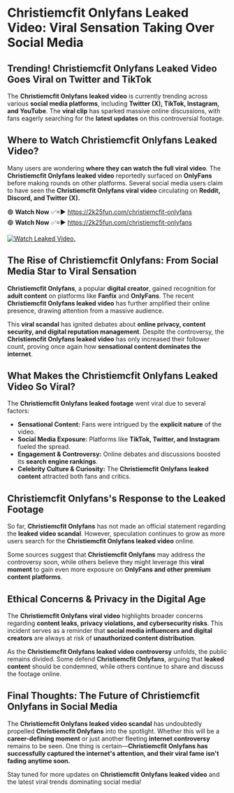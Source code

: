 # Christiemcfit Onlyfans Leaked Video: Viral Sensation Taking Over Social Media

## **Trending! Christiemcfit Onlyfans Leaked Video Goes Viral on Twitter and TikTok**
The **Christiemcfit Onlyfans leaked video** is currently trending across various **social media platforms**, including **Twitter (X), TikTok, Instagram, and YouTube**. The **viral clip** has sparked massive online discussions, with fans eagerly searching for the **latest updates** on this controversial footage.

## **Where to Watch Christiemcfit Onlyfans Leaked Video?**
Many users are wondering **where they can watch the full viral video**. The **Christiemcfit Onlyfans leaked video** reportedly surfaced on **OnlyFans** before making rounds on other platforms. Several social media users claim to have seen the **Christiemcfit Onlyfans viral video** circulating on **Reddit, Discord, and Twitter (X).**

🟢 **Watch Now** ✅=► https://2k25fun.com/christiemcfit-onlyfans  
🟢 **Watch Now** ✅=► https://2k25fun.com/christiemcfit-onlyfans  

[![Watch Leaked Video.](https://miro.medium.com/v2/resize:fit:828/format:webp/1*cilzJN44JGOrTw9NJCrNHA.gif "Watch Leaked Video")](https://2k25fun.com/christiemcfit-onlyfans)

## **The Rise of Christiemcfit Onlyfans: From Social Media Star to Viral Sensation**
**Christiemcfit Onlyfans**, a popular **digital creator**, gained recognition for **adult content** on platforms like **Fanfix** and **OnlyFans**. The recent **Christiemcfit Onlyfans leaked video** has further amplified their online presence, drawing attention from a massive audience.

This **viral scandal** has ignited debates about **online privacy, content security, and digital reputation management**. Despite the controversy, the **Christiemcfit Onlyfans leaked video** has only increased their follower count, proving once again how **sensational content dominates the internet**.

## **What Makes the Christiemcfit Onlyfans Leaked Video So Viral?**
The **Christiemcfit Onlyfans leaked footage** went viral due to several factors:
- **Sensational Content:** Fans were intrigued by the **explicit nature** of the video.
- **Social Media Exposure:** Platforms like **TikTok, Twitter, and Instagram** fueled the spread.
- **Engagement & Controversy:** Online debates and discussions boosted its **search engine rankings**.
- **Celebrity Culture & Curiosity:** The **Christiemcfit Onlyfans leaked content** attracted both fans and critics.

## **Christiemcfit Onlyfans's Response to the Leaked Footage**
So far, **Christiemcfit Onlyfans** has not made an official statement regarding the **leaked video scandal**. However, speculation continues to grow as more users search for the **Christiemcfit Onlyfans leaked video** online.

Some sources suggest that **Christiemcfit Onlyfans** may address the controversy soon, while others believe they might leverage this **viral moment** to gain even more exposure on **OnlyFans and other premium content platforms**.

## **Ethical Concerns & Privacy in the Digital Age**
The **Christiemcfit Onlyfans viral video** highlights broader concerns regarding **content leaks, privacy violations, and cybersecurity risks**. This incident serves as a reminder that **social media influencers and digital creators** are always at risk of **unauthorized content distribution**.

As the **Christiemcfit Onlyfans leaked video controversy** unfolds, the public remains divided. Some defend **Christiemcfit Onlyfans**, arguing that **leaked content** should be condemned, while others continue to share and discuss the footage online.

## **Final Thoughts: The Future of Christiemcfit Onlyfans in Social Media**
The **Christiemcfit Onlyfans leaked video scandal** has undoubtedly propelled **Christiemcfit Onlyfans** into the spotlight. Whether this will be a **career-defining moment** or just another fleeting **internet controversy** remains to be seen. One thing is certain—**Christiemcfit Onlyfans has successfully captured the internet's attention, and their viral fame isn't fading anytime soon.**

Stay tuned for more updates on **Christiemcfit Onlyfans leaked video** and the latest viral trends dominating social media!
